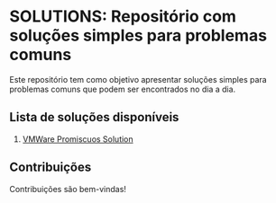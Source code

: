 # SOLUTIONS: Repositório com soluções simples para problemas comuns

Este repositório tem como objetivo apresentar soluções simples para problemas comuns que podem ser encontrados no dia a dia.

## Lista de soluções disponíveis

1. [VMWare Promiscuos Solution](VMWare%20Promiscuos%20Solution.md)

## Contribuições

Contribuições são bem-vindas!
